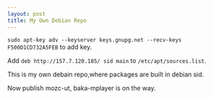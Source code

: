 ```yaml
---
layout: post
title: My Own Debian Repo
---
```

```sudo apt-key adv --keyserver keys.gnupg.net --recv-keys F500D1CD732A5FEB``` to add key.

Add ```deb http://157.7.120.185/ sid main``` to ```/etc/apt/sources.list```.

This is my own debain repo,where packages are built in debian sid.

Now publish mozc-ut, baka-mplayer is on the way.
